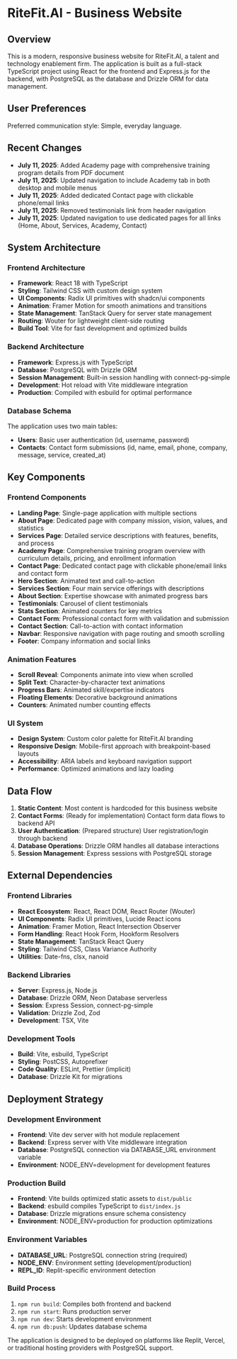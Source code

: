 # RiteFit.AI - Business Website

## Overview

This is a modern, responsive business website for RiteFit.AI, a talent and technology enablement firm. The application is built as a full-stack TypeScript project using React for the frontend and Express.js for the backend, with PostgreSQL as the database and Drizzle ORM for data management.

## User Preferences

Preferred communication style: Simple, everyday language.

## Recent Changes

- **July 11, 2025**: Added Academy page with comprehensive training program details from PDF document
- **July 11, 2025**: Updated navigation to include Academy tab in both desktop and mobile menus
- **July 11, 2025**: Added dedicated Contact page with clickable phone/email links
- **July 11, 2025**: Removed testimonials link from header navigation
- **July 11, 2025**: Updated navigation to use dedicated pages for all links (Home, About, Services, Academy, Contact)

## System Architecture

### Frontend Architecture
- **Framework**: React 18 with TypeScript
- **Styling**: Tailwind CSS with custom design system
- **UI Components**: Radix UI primitives with shadcn/ui components
- **Animation**: Framer Motion for smooth animations and transitions
- **State Management**: TanStack Query for server state management
- **Routing**: Wouter for lightweight client-side routing
- **Build Tool**: Vite for fast development and optimized builds

### Backend Architecture
- **Framework**: Express.js with TypeScript
- **Database**: PostgreSQL with Drizzle ORM
- **Session Management**: Built-in session handling with connect-pg-simple
- **Development**: Hot reload with Vite middleware integration
- **Production**: Compiled with esbuild for optimal performance

### Database Schema
The application uses two main tables:
- **Users**: Basic user authentication (id, username, password)
- **Contacts**: Contact form submissions (id, name, email, phone, company, message, service, created_at)

## Key Components

### Frontend Components
- **Landing Page**: Single-page application with multiple sections
- **About Page**: Dedicated page with company mission, vision, values, and statistics
- **Services Page**: Detailed service descriptions with features, benefits, and process
- **Academy Page**: Comprehensive training program overview with curriculum details, pricing, and enrollment information
- **Contact Page**: Dedicated contact page with clickable phone/email links and contact form
- **Hero Section**: Animated text and call-to-action
- **Services Section**: Four main service offerings with descriptions
- **About Section**: Expertise showcase with animated progress bars
- **Testimonials**: Carousel of client testimonials
- **Stats Section**: Animated counters for key metrics
- **Contact Form**: Professional contact form with validation and submission
- **Contact Section**: Call-to-action with contact information
- **Navbar**: Responsive navigation with page routing and smooth scrolling
- **Footer**: Company information and social links

### Animation Features
- **Scroll Reveal**: Components animate into view when scrolled
- **Split Text**: Character-by-character text animations
- **Progress Bars**: Animated skill/expertise indicators
- **Floating Elements**: Decorative background animations
- **Counters**: Animated number counting effects

### UI System
- **Design System**: Custom color palette for RiteFit.AI branding
- **Responsive Design**: Mobile-first approach with breakpoint-based layouts
- **Accessibility**: ARIA labels and keyboard navigation support
- **Performance**: Optimized animations and lazy loading

## Data Flow

1. **Static Content**: Most content is hardcoded for this business website
2. **Contact Forms**: (Ready for implementation) Contact form data flows to backend API
3. **User Authentication**: (Prepared structure) User registration/login through backend
4. **Database Operations**: Drizzle ORM handles all database interactions
5. **Session Management**: Express sessions with PostgreSQL storage

## External Dependencies

### Frontend Libraries
- **React Ecosystem**: React, React DOM, React Router (Wouter)
- **UI Components**: Radix UI primitives, Lucide React icons
- **Animation**: Framer Motion, React Intersection Observer
- **Form Handling**: React Hook Form, Hookform Resolvers
- **State Management**: TanStack React Query
- **Styling**: Tailwind CSS, Class Variance Authority
- **Utilities**: Date-fns, clsx, nanoid

### Backend Libraries
- **Server**: Express.js, Node.js
- **Database**: Drizzle ORM, Neon Database serverless
- **Session**: Express Session, connect-pg-simple
- **Validation**: Drizzle Zod, Zod
- **Development**: TSX, Vite

### Development Tools
- **Build**: Vite, esbuild, TypeScript
- **Styling**: PostCSS, Autoprefixer
- **Code Quality**: ESLint, Prettier (implicit)
- **Database**: Drizzle Kit for migrations

## Deployment Strategy

### Development Environment
- **Frontend**: Vite dev server with hot module replacement
- **Backend**: Express server with Vite middleware integration
- **Database**: PostgreSQL connection via DATABASE_URL environment variable
- **Environment**: NODE_ENV=development for development features

### Production Build
- **Frontend**: Vite builds optimized static assets to `dist/public`
- **Backend**: esbuild compiles TypeScript to `dist/index.js`
- **Database**: Drizzle migrations ensure schema consistency
- **Environment**: NODE_ENV=production for production optimizations

### Environment Variables
- **DATABASE_URL**: PostgreSQL connection string (required)
- **NODE_ENV**: Environment setting (development/production)
- **REPL_ID**: Replit-specific environment detection

### Build Process
1. `npm run build`: Compiles both frontend and backend
2. `npm run start`: Runs production server
3. `npm run dev`: Starts development environment
4. `npm run db:push`: Updates database schema

The application is designed to be deployed on platforms like Replit, Vercel, or traditional hosting providers with PostgreSQL support.